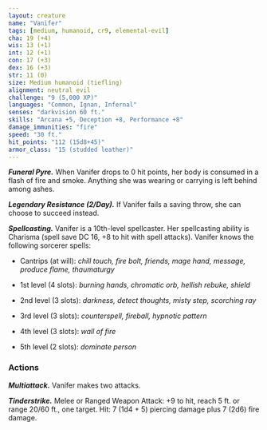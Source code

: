 ```yaml
---
layout: creature
name: "Vanifer"
tags: [medium, humanoid, cr9, elemental-evil]
cha: 19 (+4)
wis: 13 (+1)
int: 12 (+1)
con: 17 (+3)
dex: 16 (+3)
str: 11 (0)
size: Medium humanoid (tiefling)
alignment: neutral evil
challenge: "9 (5,000 XP)"
languages: "Common, Ignan, Infernal"
senses: "darkvision 60 ft."
skills: "Arcana +5, Deception +8, Performance +8"
damage_immunities: "fire"
speed: "30 ft."
hit_points: "112 (15d8+45)"
armor_class: "15 (studded leather)"
---
```


***Funeral Pyre.*** When Vanifer drops to 0 hit points, her body is consumed in a flash of fire and smoke. Anything she was wearing or carrying is left behind among ashes.

***Legendary Resistance (2/Day).*** If Vanifer fails a saving throw, she can choose to succeed instead.

***Spellcasting.*** Vanifer is a 10th-level spellcaster. Her spellcasting ability is Charisma (spell save DC 16, +8 to hit with spell attacks). Vanifer knows the following sorcerer spells:

* Cantrips (at will): <i>chill touch, fire bolt, friends, mage hand, message, produce flame, thaumaturgy</i>

* 1st level (4 slots): <i>burning hands, chromatic orb, hellish rebuke, shield</i>

* 2nd level (3 slots): <i>darkness, detect thoughts, misty step, scorching ray</i>

* 3rd level (3 slots): <i>counterspell, fireball, hypnotic pattern</i>

* 4th level (3 slots): <i>wall of fire</i>

* 5th level (2 slots): <i>dominate person</i>

### Actions

***Multiattack.*** Vanifer makes two attacks.

***Tinderstrike.*** Melee or Ranged Weapon Attack: +9 to hit, reach 5 ft. or range 20/60 ft., one target. Hit: 7 (1d4 + 5) piercing damage plus 7 (2d6) fire damage.

